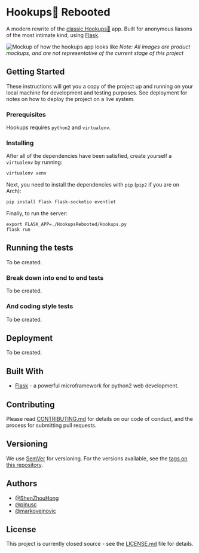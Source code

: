 # Hookups💋 Rebooted

A modern rewrite of the
[classic Hookups💋](https://github.com/UWCCSC/hookup-csc) app. Built for
anonymous liasons of the most intimate kind, using
[Flask](http://flask.pocoo.org/).

![Mockup of how the hookups app looks like](https://i.imgur.com/Zqv18Yt.png)
*Note: All images are product mockups, and are not representative of the
current stage of this project*

## Getting Started

These instructions will get you a copy of the project up and running on your
local machine for development and testing purposes. See deployment for notes on
how to deploy the project on a live system.

### Prerequisites

Hookups requires `python2` and `virtualenv`.

### Installing

After all of the dependencies have been satisfied, create yourself a
`virtualenv` by running:

```bash
virtualenv venv
```

Next, you need to install the dependencies with `pip` (`pip2` if you are on
Arch):

```bash
pip install Flask flask-socketio eventlet
```

Finally, to run the server:
```
export FLASK_APP=./HookupsRebooted/Hookups.py
flask run
```

## Running the tests

To be created.

### Break down into end to end tests

To be created.

### And coding style tests

To be created.

## Deployment

To be created.

## Built With

* [Flask](http://flask.pocoo.org/) - a powerful microframework for python2 web
development.

## Contributing

Please read
[CONTRIBUTING.md](https://gist.github.com/PurpleBooth/b24679402957c63ec426)
for details on our code of conduct, and the process for submitting pull
requests.

## Versioning

We use [SemVer](http://semver.org/) for versioning. For the versions available,
see the [tags on this repository](https://github.com/your/project/tags).

## Authors

* [@ShenZhouHong](https://github.com/orgs/UWCCSC/people/ShenZhouHong)
* [@pinusc](https://github.com/orgs/UWCCSC/people/pinusc)
* [@markovejnovic](https://github.com/orgs/UWCCSC/people/markovejnovic)

## License

This project is currently closed source - see the [LICENSE.md](LICENSE.md)
file for details.
